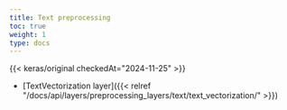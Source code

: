 ```yaml
---
title: Text preprocessing
toc: true
weight: 1
type: docs
---
```


{{< keras/original checkedAt="2024-11-25" >}}

- [TextVectorization layer]({{< relref "/docs/api/layers/preprocessing_layers/text/text_vectorization/" >}})
